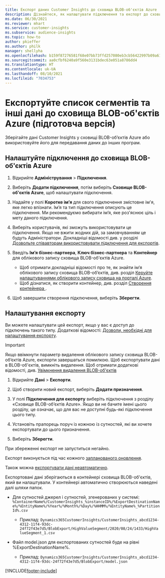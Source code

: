 ```yaml
---
title: Експорт даних Customer Insights до сховища BLOB-об'єктів Azure
description: Дізнайтеся, як налаштувати підключення та експорт до сховища BLOB-об'єктів Azure.
ms.date: 06/30/2021
ms.reviewer: mhart
ms.service: customer-insights
ms.subservice: audience-insights
ms.topic: how-to
author: pkieffer
ms.author: philk
manager: shellyha
ms.openlocfilehash: b159f87276581f68e07bb73ffd257080eb3cb56422997b09a613bd7afa4e3980
ms.sourcegitcommit: aa0cfbf6240a9f560e3131bdec63e051a8786dd4
ms.translationtype: HT
ms.contentlocale: uk-UA
ms.lasthandoff: 08/10/2021
ms.locfileid: "7034753"
---
```

# <a name="export-segment-list-and-other-data-to-azure-blob-storage-preview"></a>Експортуйте список сегментів та інші дані до сховища BLOB-об'єктів Azure (підготовча версія)

Зберігайте дані Customer Insights у сховищі BLOB-об’єктів Azure або використовуйте його для передавання даних до інших програм.

## <a name="set-up-the-connection-to-blob-storage"></a>Налаштуйте підключення до сховища BLOB-об'єктів Azure

1. Відкрийте **Адміністрування** > **Підключення**.

1. Виберіть **Додати підключення**, потім виберіть **Сховище BLOB-об'єктів Azure**, щоб налаштувати підключення.

1. Надайте у полі **Коротке ім’я** для свого підключення змістовне ім'я, яке легко впізнати. Ім’я та тип підключення описують це підключення. Ми рекомендуємо вибирати ім’я, яке роз'яснює ціль і мету даного підключення.

1. Виберіть користувачів, які зможуть використовувати це підключення. Якщо не вжити жодних дій, за замовчуванням це будуть Адміністратори. Докладніші відомості див. у розділі [Дозвольте співавторам використовувати підключення для експортів](connections.md#allow-contributors-to-use-a-connection-for-exports).

1. Введіть **Ім’я бізнес-партнера**, **Ключ бізнес-партнера** та **Контейнер** для облікового запису сховища BLOB-об'єктів Azure.
    - Щоб отримати докладніші відомості про те, як знайти ім’я облікового запису сховища BLOB-об’єктів, див. розділ [Керуйте налаштуваннями облікового запису сховища на порталі Azure](/azure/storage/common/storage-account-manage).
    - Щоб дізнатися, як створити контейнер, див. розділ [Створення контейнера ](/azure/storage/blobs/storage-quickstart-blobs-portal#create-a-container).

1. Щоб завершити створення підключення, виберіть **Зберегти**. 

## <a name="configure-an-export"></a>Налаштування експорту

Ви можете налаштувати цей експорт, якщо у вас є доступ до підключень такого типу. Додаткові відомості: [Дозволи, необхідні для налаштування експорту](export-destinations.md#set-up-a-new-export).

> [!IMPORTANT]
> Якщо ввімкнути параметр видалення облікового запису сховища BLOB-об’єктів Azure, експорти завершаться помилкою. Щоб експортувати дані в BLOB-об'єктів, вимкніть видалення. Щоб отримати додаткові відомості, див. [Увімкнення видалення BLOB-об'єктів](/azure/storage/blobs/soft-delete-blob-enable.md)

1. Відкрийте **Дані** > **Експорти**.

1. Щоб створити новий експорт, виберіть **Додати призначення**.

1. У полі **Підключення для експорту** виберіть підключення з розділу «Сховище BLOB-об’єктів Azure». Якщо ви не бачите імені цього розділу, це означає, що для вас не доступні будь-які підключення цього типу.

1. Установіть прапорець поруч із кожною із сутностей, які ви хочете експортувати до цього призначення.

1. Виберіть **Зберегти**.

При збереженні експорт не запуститься негайно.

Експорт виконується під час кожного [запланованого оновлення](system.md#schedule-tab).     

Також можна [експортувати дані неавтоматично](export-destinations.md#run-exports-on-demand). 

Експортовані дані зберігаються в контейнері сховища BLOB-об'єктів, який ви налаштували. У контейнері автоматично створюються наведені далі шляхи папок.

- Для сутностей джерел і сутностей, згенерованих у системі:   
  `%ContainerName%/CustomerInsights_%instanceID%/%ExportDestinationName%/%EntityName%/%Year%/%Month%/%Day%/%HHMM%/%EntityName%_%PartitionId%.csv`  
  - Приклад: `Dynamics365CustomerInsights/CustomerInsights_abcd1234-4312-11f4-93dc-24f72f43e7d5/BlobExport/HighValueSegment/2020/08/24/1433/HighValueSegment_1.csv`
 
- Файл model.json для експортованих сутностей буде на рівні %ExportDestinationName%.  
  - Приклад: `Dynamics365CustomerInsights/CustomerInsights_abcd1234-4312-11f4-93dc-24f72f43e7d5/BlobExport/model.json`

[!INCLUDE[footer-include](../includes/footer-banner.md)]
